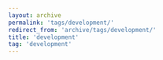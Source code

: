 ```yaml
---
layout: archive
permalink: 'tags/development/'
redirect_from: 'archive/tags/development/'
title: 'development'
tag: 'development'
---
```


